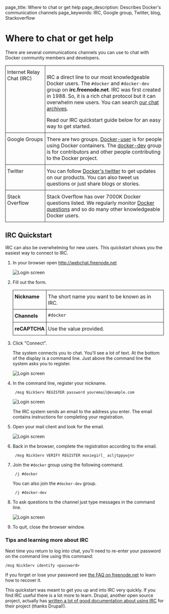 page_title: Where to chat or get help
page_description: Describes Docker's communication channels
page_keywords: IRC, Google group, Twitter, blog, Stackoverflow

<style>
/* @TODO add 'no-zebra' table-style to the docs-base stylesheet */
/* Table without "zebra" striping */
.content-body table.no-zebra tr {
  background-color: transparent;
}
</style>

# Where to chat or get help

There are several communications channels you can use to chat with Docker
community members and developers.

<!-- TODO (@thaJeztah) remove after docs/base is updated -->
<style type="text/css">
.tg  {border-collapse:collapse;border-spacing:0;text-align: left;}
.tg td{padding:10px 5px;border-style:solid;border-width:1px;overflow:hidden;word-break:normal;vertical-align:top;}
.tg th{font-weight:normal;padding:10px 5px;border-style:solid;border-width:1px;overflow:hidden;word-break:normal;}
</style>
<table class="tg">
  <col width="25%">
  <col width="75%">
  <tr>
    <td>Internet Relay Chat (IRC)</th>
    <td>
      <p>
        IRC a direct line to our most knowledgeable Docker users.
        The <code>#docker</code> and <code>#docker-dev</code> group on 
        <strong>irc.freenode.net</strong>. IRC was first created in 1988. 
        So, it is a rich chat protocol but it can overwhelm new users. You can search
        <a href="https://botbot.me/freenode/docker/#" target="_blank">our chat archives</a>.
      </p>
      Read our IRC quickstart guide below for an easy way to get started.
    </td>
  </tr>
  <tr>
    <td>Google Groups</td>
    <td>
      There are two groups.
      <a href="https://groups.google.com/forum/#!forum/docker-user" target="_blank">Docker-user</a>
      is for people using Docker containers. 
      The <a href="https://groups.google.com/forum/#!forum/docker-dev" target="_blank">docker-dev</a> 
      group is for contributors and other people contributing to the Docker 
      project.
    </td>
  </tr>
  <tr>
    <td>Twitter</td>
    <td>
      You can follow <a href="https://twitter.com/docker/" target="_blank">Docker's twitter</a>
      to get updates on our products. You can also tweet us questions or just 
      share blogs or stories.
    </td>
  </tr>
  <tr>
    <td>Stack Overflow</td>
    <td>
      Stack Overflow has over 7000K Docker questions listed. We regularly 
      monitor <a href="http://stackoverflow.com/search?tab=newest&q=docker" target="_blank">Docker questions</a>
      and so do many other knowledgeable Docker users.
    </td>
  </tr>
</table>


## IRC Quickstart

IRC can also be overwhelming for new users. This quickstart shows you 
the easiest way to connect to IRC. 

1. In your browser open <a href="http://webchat.freenode.net" target="_blank">http://webchat.freenode.net</a>

    ![Login screen](/project/images/irc_connect.png)


2. Fill out the form.

    <!-- TODO (@thaJeztah) remove after docs/base is updated -->
    <style type="text/css">
    .tg   {border-collapse:collapse;border-spacing:0;}
    .tg td{padding:10px 5px;border-style:solid;border-width:1px;overflow:hidden;word-break:normal;}
    .tg th{font-weight:normal;padding:10px 5px;border-style:solid;border-width:1px;overflow:hidden;word-break:normal;}
    </style>
    <table class="tg no-zebra" style="width: auto">
      <tr>
        <td><b>Nickname</b></td>
        <td>The short name you want to be known as in IRC.</td>
      </tr>
      <tr>
        <td><b>Channels</b></td>
        <td><code>#docker</code></td>
      </tr>
      <tr>
        <td><b>reCAPTCHA</b></td>
        <td>Use the value provided.</td>
      </tr>
    </table>

3. Click "Connect".

    The system connects you to chat. You'll see a lot of text. At the bottom of
    the display is a command line. Just above the command line the system asks 
    you to register.

    ![Login screen](/project/images/irc_after_login.png)


4. In the command line, register your nickname.

        /msg NickServ REGISTER password youremail@example.com

    ![Login screen](/project/images/register_nic.png)

    The IRC system sends an email to the address you
    enter. The email contains instructions for completing your registration.

5. Open your mail client and look for the email.

    ![Login screen](/project/images/register_email.png)

6. Back in the browser, complete the registration according to the email.

        /msg NickServ VERIFY REGISTER moxiegirl_ acljtppywjnr

7. Join the `#docker` group using the following command.

        /j #docker

    You can also join the `#docker-dev` group.

        /j #docker-dev

8. To ask questions to the channel just type messages in the command line.

	![Login screen](/project/images/irc_chat.png)

9. To quit, close the browser window.


### Tips and learning more about IRC

Next time you return to log into chat, you'll need to re-enter your password 
on the command line using this command:

    /msg NickServ identify <password>

If you forget or lose your password see <a
href="https://freenode.net/faq.shtml#sendpass" target="_blank">the FAQ on
freenode.net</a> to learn how to recover it.

This quickstart was meant to get you up and into IRC very quickly. If you find 
IRC useful there is a lot more to learn. Drupal, another open source project, 
actually has <a href="https://www.drupal.org/irc/setting-up" target="_blank">
written a lot of good documentation about using IRC</a> for their project 
(thanks Drupal!).
